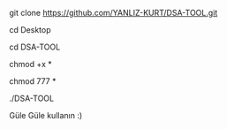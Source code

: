 git clone https://github.com/YANLIZ-KURT/DSA-TOOL.git

cd Desktop

cd DSA-TOOL 

chmod +x *

chmod 777 * 

./DSA-TOOL

Güle Güle kullanın :)
